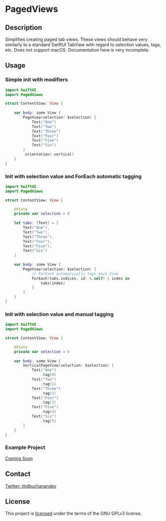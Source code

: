 # PagedViews

## Description
Simplifies creating paged tab views.
These views should behave very similarly to a standard SwiftUI TabView with regard to
selection values, tags, etc.
Does not support macOS. Documentation here is very incomplete.

## Usage
### Simple init with modifiers
```swift
import SwiftUI
import PagedViews

struct ContentView: View {
    
    var body: some View {
        PageView(selection: $selection) {
            Text("One")
            Text("Two")
            Text("Three")
            Text("Four")
            Text("Five")
            Text("Six")
        }
        .orientation(.vertical)
    }
}
```

### Init with selection value and ForEach automatic tagging
```swift
import SwiftUI
import PagedViews

struct ContentView: View {

    @State
    private var selection = 0
    
    let tabs: [Text] = [
        Text("One"),
        Text("Two"),
        Text("Three"),
        Text("Four"),
        Text("Five"),
        Text("Six")
    ]
    
    var body: some View {
        PageView(selection: $selection) {
            // ForEach automatically tags each View
            ForEach(tabs.indices, id: \.self) { index in
                tabs[index]
            }
        }
    }
}
```

### Init with selection value and manual tagging
```swift
import SwiftUI
import PagedViews

struct ContentView: View {

    @State
    private var selection = 0
    
    var body: some View {
        VerticalPageView(selection: $selection) {
            Text("One")
                .tag(0)
            Text("Two")
                .tag(1)
            Text("Three")
                .tag(2)
            Text("Four")
                .tag(3)
            Text("Five")
                .tag(4)
            Text("Six")
                .tag(5)
        }
    }
}
```

### Example Project
[Coming Soon](https://github.com/donavoncade/)

## Contact
[Twitter: @dbuchanandev](https://twitter.com/dbuchanandev)

## License
This project is [licensed](License.txt) under the terms of the GNU GPLv3 license.
